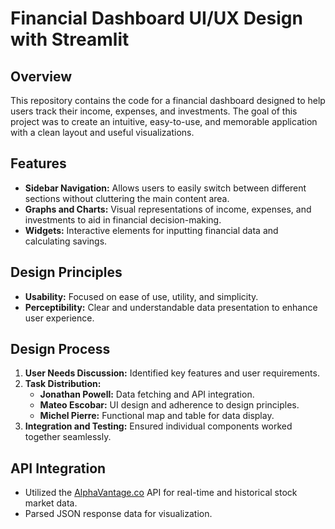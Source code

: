# Financial Dashboard UI/UX Design with Streamlit

## Overview

This repository contains the code for a financial dashboard designed to help users track their income, expenses, and investments. The goal of this project was to create an intuitive, easy-to-use, and memorable application with a clean layout and useful visualizations.

## Features

- **Sidebar Navigation:** Allows users to easily switch between different sections without cluttering the main content area.
- **Graphs and Charts:** Visual representations of income, expenses, and investments to aid in financial decision-making.
- **Widgets:** Interactive elements for inputting financial data and calculating savings.

## Design Principles

- **Usability:** Focused on ease of use, utility, and simplicity.
- **Perceptibility:** Clear and understandable data presentation to enhance user experience.

## Design Process

1. **User Needs Discussion:** Identified key features and user requirements.
2. **Task Distribution:**
   - **Jonathan Powell:** Data fetching and API integration.
   - **Mateo Escobar:** UI design and adherence to design principles.
   - **Michel Pierre:** Functional map and table for data display.
3. **Integration and Testing:** Ensured individual components worked together seamlessly.

## API Integration

- Utilized the [AlphaVantage.co](https://www.alphavantage.co) API for real-time and historical stock market data.
- Parsed JSON response data for visualization.
